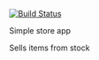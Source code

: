 [![Build Status](https://travis-ci.org/Fun1hero/Inventory.svg?branch=master)](https://travis-ci.org/Fun1hero/Inventory)

Simple store app

Sells items from stock
